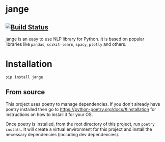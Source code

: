 # jange
[![Build Status](https://travis-ci.org/jangedoo/jange.svg?branch=master)](https://travis-ci.org/jangedoo/jange)
------
jange is an easy to use NLP library for Python. It is based on popular libraries like `pandas`, `scikit-learn`, `spacy`, `plotly` and others.

# Installation
```
pip install jange
```

## From source
This project uses poetry to manage dependencies. If you don't already have poetry installed then go to https://python-poetry.org/docs/#installation for instructions on how to install it for your OS.

Once poetry is installed, from the root directory of this project, run `poetry install`. It will create a virtual environment for this project and install the necessary dependencies (including dev dependencies).
